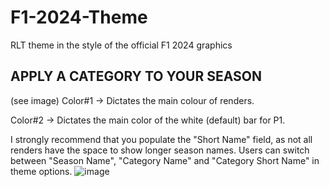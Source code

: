 # F1-2024-Theme
RLT theme in the style of the official F1 2024 graphics
## APPLY A CATEGORY TO YOUR SEASON
(see image)
Color#1 -> Dictates the main colour of renders.

Color#2 -> Dictates the main color of the white (default) bar for P1.

I strongly recommend that you populate the "Short Name" field, as not all renders have the space to show longer season names.
Users can switch between "Season Name", "Category Name" and "Category Short Name" in theme options.
![image](https://github.com/Dark373/F1-2024-Theme/assets/141680047/ed314264-2b42-43c5-a028-550cd3e7f118)
